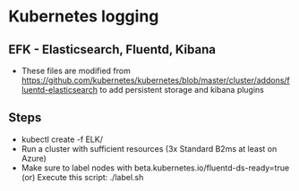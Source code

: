 # Kubernetes logging
## EFK - Elasticsearch, Fluentd, Kibana
* These files are modified from https://github.com/kubernetes/kubernetes/blob/master/cluster/addons/fluentd-elasticsearch to add persistent storage and kibana plugins

## Steps
* kubectl create -f ELK/
* Run a cluster with sufficient resources (3x Standard B2ms at least on Azure)
* Make sure to label nodes with beta.kubernetes.io/fluentd-ds-ready=true (or) Execute this script: ./label.sh
